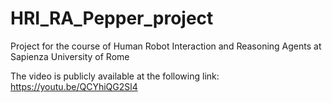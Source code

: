 # HRI_RA_Pepper_project
Project for the course of Human Robot Interaction and Reasoning Agents at Sapienza University of Rome


The video is publicly available at the following link: https://youtu.be/QCYhiQG2Sl4
